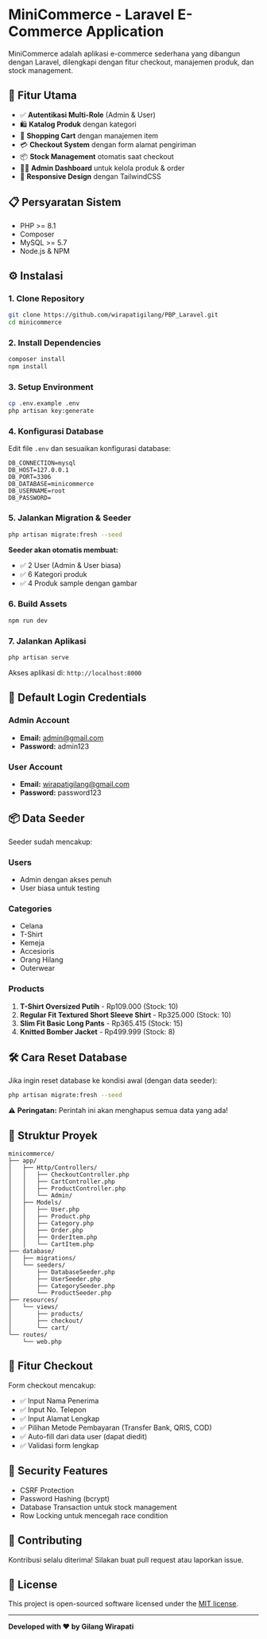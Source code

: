 # MiniCommerce - Laravel E-Commerce Application

MiniCommerce adalah aplikasi e-commerce sederhana yang dibangun dengan Laravel, dilengkapi dengan fitur checkout, manajemen produk, dan stock management.

## 🚀 Fitur Utama

-   ✅ **Autentikasi Multi-Role** (Admin & User)
-   🛍️ **Katalog Produk** dengan kategori
-   🛒 **Shopping Cart** dengan manajemen item
-   💳 **Checkout System** dengan form alamat pengiriman
-   📦 **Stock Management** otomatis saat checkout
-   👨‍💼 **Admin Dashboard** untuk kelola produk & order
-   🎨 **Responsive Design** dengan TailwindCSS

## 📋 Persyaratan Sistem

-   PHP >= 8.1
-   Composer
-   MySQL >= 5.7
-   Node.js & NPM

## ⚙️ Instalasi

### 1. Clone Repository

```bash
git clone https://github.com/wirapatigilang/PBP_Laravel.git
cd minicommerce
```

### 2. Install Dependencies

```bash
composer install
npm install
```

### 3. Setup Environment

```bash
cp .env.example .env
php artisan key:generate
```

### 4. Konfigurasi Database

Edit file `.env` dan sesuaikan konfigurasi database:

```env
DB_CONNECTION=mysql
DB_HOST=127.0.0.1
DB_PORT=3306
DB_DATABASE=minicommerce
DB_USERNAME=root
DB_PASSWORD=
```

### 5. Jalankan Migration & Seeder

```bash
php artisan migrate:fresh --seed
```

**Seeder akan otomatis membuat:**

-   ✅ 2 User (Admin & User biasa)
-   ✅ 6 Kategori produk
-   ✅ 4 Produk sample dengan gambar

### 6. Build Assets

```bash
npm run dev
```

### 7. Jalankan Aplikasi

```bash
php artisan serve
```

Akses aplikasi di: `http://localhost:8000`

## 👤 Default Login Credentials

### Admin Account

-   **Email:** admin@gmail.com
-   **Password:** admin123

### User Account

-   **Email:** wirapatigilang@gmail.com
-   **Password:** password123

## 📦 Data Seeder

Seeder sudah mencakup:

### Users

-   Admin dengan akses penuh
-   User biasa untuk testing

### Categories

-   Celana
-   T-Shirt
-   Kemeja
-   Accesioris
-   Orang Hilang
-   Outerwear

### Products

1. **T-Shirt Oversized Putih** - Rp109.000 (Stock: 10)
2. **Regular Fit Textured Short Sleeve Shirt** - Rp325.000 (Stock: 10)
3. **Slim Fit Basic Long Pants** - Rp365.415 (Stock: 15)
4. **Knitted Bomber Jacket** - Rp499.999 (Stock: 8)

## 🛠️ Cara Reset Database

Jika ingin reset database ke kondisi awal (dengan data seeder):

```bash
php artisan migrate:fresh --seed
```

⚠️ **Peringatan:** Perintah ini akan menghapus semua data yang ada!

## 📁 Struktur Proyek

```
minicommerce/
├── app/
│   ├── Http/Controllers/
│   │   ├── CheckoutController.php
│   │   ├── CartController.php
│   │   ├── ProductController.php
│   │   └── Admin/
│   ├── Models/
│   │   ├── User.php
│   │   ├── Product.php
│   │   ├── Category.php
│   │   ├── Order.php
│   │   ├── OrderItem.php
│   │   └── CartItem.php
├── database/
│   ├── migrations/
│   └── seeders/
│       ├── DatabaseSeeder.php
│       ├── UserSeeder.php
│       ├── CategorySeeder.php
│       └── ProductSeeder.php
├── resources/
│   └── views/
│       ├── products/
│       ├── checkout/
│       └── cart/
└── routes/
    └── web.php
```

## 🎯 Fitur Checkout

Form checkout mencakup:

-   ✅ Input Nama Penerima
-   ✅ Input No. Telepon
-   ✅ Input Alamat Lengkap
-   ✅ Pilihan Metode Pembayaran (Transfer Bank, QRIS, COD)
-   ✅ Auto-fill dari data user (dapat diedit)
-   ✅ Validasi form lengkap

## 🔐 Security Features

-   CSRF Protection
-   Password Hashing (bcrypt)
-   Database Transaction untuk stock management
-   Row Locking untuk mencegah race condition

## 🤝 Contributing

Kontribusi selalu diterima! Silakan buat pull request atau laporkan issue.

## 📄 License

This project is open-sourced software licensed under the [MIT license](https://opensource.org/licenses/MIT).

---

**Developed with ❤️ by Gilang Wirapati**
